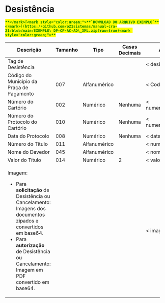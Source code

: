 # Desistência

<mark style="color:green;">**``**</mark>[<mark style="color:green;">**`DOWNLOAD DO ARQUIVO EXEMPLO`**</mark>](https://github.com/p21sistemas/manual-cra-21/blob/main/EXEMPLO\_DP-CP-AC-AD\_XML.zip?raw=true)<mark style="color:green;">**``**</mark>

| **Descrição**                                                                                                                                                                                                                                                           | **Tamanho** | **Tipo**     | **Casas Decimais** | **Atributo**         |
| ----------------------------------------------------------------------------------------------------------------------------------------------------------------------------------------------------------------------------------------------------------------------- | ----------- | ------------ | ------------------ | -------------------- |
| Tag de Desistência                                                                                                                                                                                                                                                      |             |              |                    | < desistencia>       |
| Código do Município da Praça de Pagamento                                                                                                                                                                                                                               | 007         | Alfanumérico |                    | < CodMun>            |
| Número do Cartório                                                                                                                                                                                                                                                      | 002         | Numérico     | Nenhuma            | < numero\_cartorio>  |
| Número do Protocolo do Cartório                                                                                                                                                                                                                                         | 010         | Numérico     | Nenhuma            | < numero\_protocolo> |
| Data do Protocolo                                                                                                                                                                                                                                                       | 008         | Numérico     | Nenhuma            | < data\_protocolo>   |
| Número do Título                                                                                                                                                                                                                                                        | 011         | Alfanumérico |                    | < numero\_titulo>    |
| Nome do Devedor                                                                                                                                                                                                                                                         | 045         | Alfanumérico |                    | < nome\_devedor>     |
| Valor do Título                                                                                                                                                                                                                                                         | 014         | Numérico     | 2                  | < valor\_titulo>     |
| <p>Imagem:</p><ul><li>Para <strong>solicitação</strong> de Desistência ou Cancelamento: Imagens dos documentos zipados e convertidos em base64.</li><li>Para <strong>autorização</strong> de Desistência ou Cancelamento: Imagem em PDF convertido em base64.</li></ul> |             |              |                    | < imagem>            |
